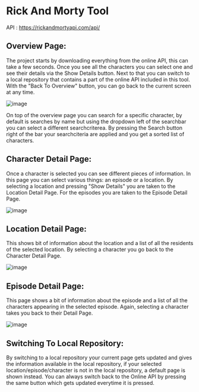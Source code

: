 # Rick And Morty Tool

API : https://rickandmortyapi.com/api/

## Overview Page:
The project starts by downloading everything from the online API, this can take a few seconds. Once you see all the characters you can select one and see their details via the Show Details button. Next to that you can switch to a local repository that contains a part of the online API included in this tool. With the "Back To Overview" button, you can go back to the current screen at any time.

![image](https://github.com/HowestDAE/proj-MichielDewachtere/assets/78497980/e33368eb-a0ae-4be8-b0cb-f791740cbc2d)

On top of the overview page you can search for a specific character, by default is searches by name but using the dropdown left of the searchbar you can select a different searchcriterea. By pressing the Search button right of the bar your searchciteria are applied and you get a sorted list of characters.

## Character Detail Page:
Once a character is selected you can see different pieces of information. In this page you can select various things: an episode or a location. By selecting a location and pressing "Show Details" you are taken to the Location Detail Page. For the episodes you are taken to the Episode Detail Page.

![image](https://github.com/HowestDAE/proj-MichielDewachtere/assets/78497980/7aa10546-8e35-474a-a800-4d065d108253)

## Location Detail Page:
This shows bit of information about the location and a list of all the residents of the selected location. By selecting a character you go back to the Character Detail Page.

![image](https://github.com/HowestDAE/proj-MichielDewachtere/assets/78497980/867c05fe-b144-4b85-9a06-e2a391804aad)

## Episode Detail Page:
This page shows a bit of information about the episode and a list of all the characters appearing in the selected episode. Again, selecting a character takes you back to their Detail Page.

![image](https://github.com/HowestDAE/proj-MichielDewachtere/assets/78497980/776a2d94-21c7-4bea-8f2a-0230f2d9f5f5)

## Switching To Local Repository:
By switching to a local repository your current page gets updated and gives the information available in the local repository, if your selected location/episode/character is not in the local repository, a default page is shown instead. You can always switch back to the Online API by pressing the same button which gets updated everytime it is pressed.
